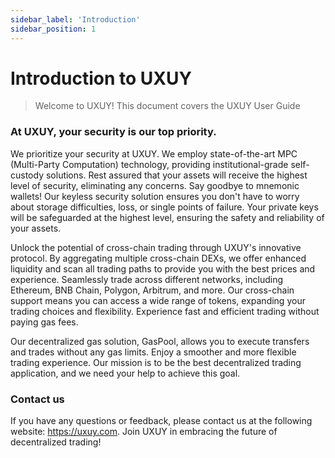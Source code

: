 ```yaml
---
sidebar_label: 'Introduction'
sidebar_position: 1
---
```


# Introduction to UXUY

> Welcome to UXUY! This document covers the UXUY User Guide

### At UXUY, your security is our top priority.

We prioritize your security at UXUY. We employ state-of-the-art MPC (Multi-Party Computation) technology, providing institutional-grade self-custody solutions. Rest assured that your assets will receive the highest level of security, eliminating any concerns. Say goodbye to mnemonic wallets! Our keyless security solution ensures you don't have to worry about storage difficulties, loss, or single points of failure. Your private keys will be safeguarded at the highest level, ensuring the safety and reliability of your assets.

Unlock the potential of cross-chain trading through UXUY's innovative protocol. By aggregating multiple cross-chain DEXs, we offer enhanced liquidity and scan all trading paths to provide you with the best prices and experience. Seamlessly trade across different networks, including Ethereum, BNB Chain, Polygon, Arbitrum, and more. Our cross-chain support means you can access a wide range of tokens, expanding your trading choices and flexibility. Experience fast and efficient trading without paying gas fees.


Our decentralized gas solution, GasPool, allows you to execute transfers and trades without any gas limits. Enjoy a smoother and more flexible trading experience. Our mission is to be the best decentralized trading application, and we need your help to achieve this goal.


### Contact us
If you have any questions or feedback, please contact us at the following website:  https://uxuy.com. Join UXUY in embracing the future of decentralized trading!